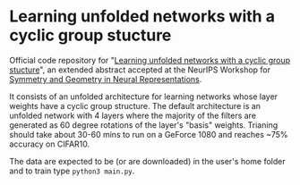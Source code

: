 # Learning unfolded networks with a cyclic group stucture
Official code repository for "[Learning unfolded networks with a cyclic group stucture](https://manosth.github.io/files/papers/TheodosisBa_UnfoldedCyclical_NeurReps22.pdf)", an extended abstract accepted at the NeurIPS Workshop for [Symmetry and Geometry in Neural Representations](neurreps.org).

It consists of an unfolded architecture for learning networks whose layer weights have a cyclic group structure. The default architecture is an unfolded network with 4 layers where the majority of the filters are generated as 60 degree rotations of the layer's "basis" weights. Trianing should take about 30-60 mins to run on a GeForce 1080 and reaches ~75% accuracy on CIFAR10.

The data are expected to be (or are downloaded) in the user's home folder and to train type `python3 main.py`.
